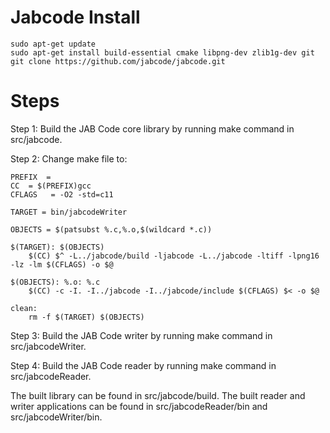 # Jabcode Install
```
sudo apt-get update
sudo apt-get install build-essential cmake libpng-dev zlib1g-dev git
git clone https://github.com/jabcode/jabcode.git
```
# Steps
Step 1: Build the JAB Code core library by running make command in src/jabcode.

Step 2: Change make file to:
```
PREFIX 	=
CC 	= $(PREFIX)gcc
CFLAGS	 = -O2 -std=c11

TARGET = bin/jabcodeWriter

OBJECTS = $(patsubst %.c,%.o,$(wildcard *.c))

$(TARGET): $(OBJECTS)
	$(CC) $^ -L../jabcode/build -ljabcode -L../jabcode -ltiff -lpng16 -lz -lm $(CFLAGS) -o $@

$(OBJECTS): %.o: %.c
	$(CC) -c -I. -I../jabcode -I../jabcode/include $(CFLAGS) $< -o $@

clean:
	rm -f $(TARGET) $(OBJECTS)
```
Step 3: Build the JAB Code writer by running make command in src/jabcodeWriter.

Step 4: Build the JAB Code reader by running make command in src/jabcodeReader.

The built library can be found in src/jabcode/build. The built reader and writer applications can be found in src/jabcodeReader/bin and src/jabcodeWriter/bin.

